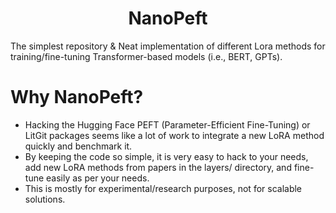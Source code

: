 <div align="center">
<h1>NanoPeft</h1>
</div>

The simplest repository & Neat implementation of different Lora methods for training/fine-tuning Transformer-based models (i.e., BERT, GPTs).


# Why NanoPeft?
- Hacking the Hugging Face PEFT (Parameter-Efficient Fine-Tuning) or LitGit packages seems like a lot of work to integrate a new LoRA method quickly and benchmark it.
- By keeping the code so simple, it is very easy to hack to your needs, add new LoRA methods from papers in the layers/ directory, and fine-tune easily as per your needs.
- This is mostly for experimental/research purposes, not for scalable solutions.
